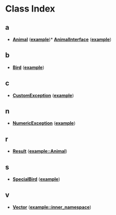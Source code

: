 
# Class Index


## a

* [**Animal**](classexample_1_1_animal.md)
 ([**example**](namespaceexample.md))* [**AnimalInterface**](classexample_1_1_animal_interface.md)
 ([**example**](namespaceexample.md))

## b

* [**Bird**](classexample_1_1_bird.md)
 ([**example**](namespaceexample.md))

## c

* [**CustomException**](classexample_1_1_custom_exception.md)
 ([**example**](namespaceexample.md))

## n

* [**NumericException**](classexample_1_1_numeric_exception.md)
 ([**example**](namespaceexample.md))

## r

* [**Result**](structexample_1_1_animal_1_1_result.md)
 ([**example::Animal**](classexample_1_1_animal.md))

## s

* [**SpecialBird**](classexample_1_1_special_bird.md)
 ([**example**](namespaceexample.md))

## v

* [**Vector**](classexample_1_1inner__namespace_1_1_vector.md)
 ([**example::inner\_namespace**](namespaceexample_1_1inner__namespace.md))
